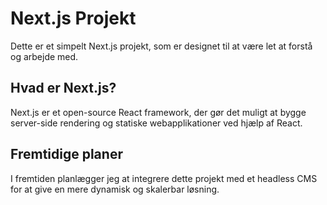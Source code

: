 # Next.js Projekt

Dette er et simpelt Next.js projekt, som er designet til at være let at forstå og arbejde med.

## Hvad er Next.js?

Next.js er et open-source React framework, der gør det muligt at bygge server-side rendering og statiske webapplikationer ved hjælp af React.

## Fremtidige planer

I fremtiden planlægger jeg at integrere dette projekt med et headless CMS for at give en mere dynamisk og skalerbar løsning.